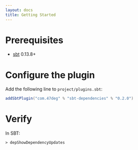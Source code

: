 ```yaml
---
layout: docs
title: Getting Started
---
```


# Prerequisites

* [sbt](http://www.scala-sbt.org/) 0.13.8+

# Configure the plugin

Add the following line to `project/plugins.sbt`:

[comment]: # (Start Replace)
```scala
addSbtPlugin("com.47deg" % "sbt-dependencies" % "0.2.0")
```

[comment]: # (End Replace)

# Verify

In SBT:

`> depShowDependencyUpdates`